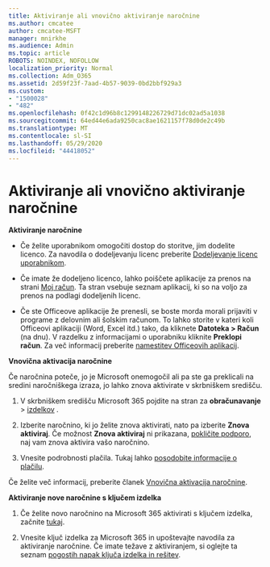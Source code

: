 ```yaml
---
title: Aktiviranje ali vnovično aktiviranje naročnine
ms.author: cmcatee
author: cmcatee-MSFT
manager: mnirkhe
ms.audience: Admin
ms.topic: article
ROBOTS: NOINDEX, NOFOLLOW
localization_priority: Normal
ms.collection: Adm_O365
ms.assetid: 2d59f23f-7aad-4b57-9039-0bd2bbf929a3
ms.custom:
- "1500028"
- "482"
ms.openlocfilehash: 0f42c1d96b8c1299148226729d71dc02ad5a1038
ms.sourcegitcommit: 64ed44e6ada9250cac8ae1621157f78d0de2c49b
ms.translationtype: MT
ms.contentlocale: sl-SI
ms.lasthandoff: 05/29/2020
ms.locfileid: "44418052"
---
```

# <a name="activate-or-reactivate-a-subscription"></a>Aktiviranje ali vnovično aktiviranje naročnine

**Aktiviranje naročnine**

- Če želite uporabnikom omogočiti dostop do storitve, jim dodelite licenco. Za navodila o dodeljevanju licenc preberite [Dodeljevanje licenc uporabnikom](https://docs.microsoft.com/microsoft-365/admin/manage/assign-licenses-to-users).

- Če imate že dodeljeno licenco, lahko poiščete aplikacije za prenos na strani [Moj račun](https://portal.office.com/account/#installs). Ta stran vsebuje seznam aplikacij, ki so na voljo za prenos na podlagi dodeljenih licenc.

- Če ste Officeove aplikacije že prenesli, se boste morda morali prijaviti v programe z delovnim ali šolskim računom. To lahko storite v kateri koli Officeovi aplikaciji (Word, Excel itd.) tako, da kliknete **Datoteka > Račun** (na dnu). V razdelku z informacijami o uporabniku kliknite **Preklopi račun**. Za več informacij preberite [namestitev Officeovih aplikacij](https://docs.microsoft.com/microsoft-365/admin/setup/install-applications).

**Vnovična aktivacija naročnine**

Če naročnina poteče, jo je Microsoft onemogočil ali pa ste ga preklicali na sredini naročniškega izraza, jo lahko znova aktivirate v skrbniškem središču.
  
1. V skrbniškem središču Microsoft 365 pojdite na stran za **obračunavanje**  >  [izdelkov](https://go.microsoft.com/fwlink/p/?linkid=842054) .

2. Izberite naročnino, ki jo želite znova aktivirati, nato pa izberite **Znova aktiviraj**. Če možnost **Znova aktiviraj** ni prikazana, [pokličite podporo](https://docs.microsoft.com/microsoft-365/admin/contact-support-for-business-products), naj vam znova aktivira vašo naročnino.

3. Vnesite podrobnosti plačila. Tukaj lahko [posodobite informacije o plačilu](https://docs.microsoft.com/microsoft-365/commerce/billing-and-payments/manage-payment-methods).

Če želite več informacij, preberite članek [Vnovična aktivacija naročnine](https://docs.microsoft.com/microsoft-365/commerce/subscriptions/reactivate-your-subscription).

**Aktiviranje nove naročnine s ključem izdelka**

1. Če želite novo naročnino na Microsoft 365 aktivirati s ključem izdelka, začnite [tukaj](https://support.office.com/article/where-to-enter-your-office-product-key-0a82e5ae-739e-4b92-a6f4-2ec780c185db).

2. Vnesite ključ izdelka za Microsoft 365 in upoštevajte navodila za aktiviranje naročnine. Če imate težave z aktiviranjem, si oglejte ta seznam [pogostih napak ključa izdelka in rešitev](https://docs.microsoft.com/microsoft-365/commerce/product-key-errors-and-solutions).
